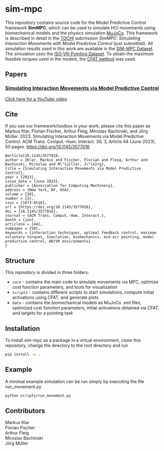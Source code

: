 # sim-mpc

This repository contains source code for the Model Predictive Control framework __SimMPC__, which can be used to simulate HCI movements using biomechanical models and the physics simulation [MuJoCo](https://mujoco.org/). This framework is described in detail in the [TOCHI](https://dl.acm.org/journal/tochi) submission *SimMPC: Simulating Interaction Movements with Model Predictive Control* (just submitted). All simulation results used in this work are available in the [SIM-MPC Dataset](https://zenodo.org/record/7304381). The simulation uses the [ISO-VR-Pointing Dataset](https://zenodo.org/record/7300062). To obtain the maximum feasible torques used in the models, the [CFAT method](https://github.com/fl0fischer/cfat) was used.

## Papers

### [Simulating Interaction Movements via Model Predictive Control](https://dl.acm.org/doi/10.1145/3577016)

[Click here for a YouTube video](https://youtu.be/6xbYUfsTvaY)

## Cite
If you use our framework/toolbox in your work, please cite this paper as
Markus Klar, Florian Fischer, Arthur Fleig, Miroslav Bachinski, and Jörg Müller. 2023. Simulating Interaction Movements via Model Predictive Control. ACM Trans. Comput.-Hum. Interact. 30, 3, Article 44 (June 2023), 50 pages. https://doi.org/10.1145/3577016
```
@article{10.1145/3577016,
author = {Klar, Markus and Fischer, Florian and Fleig, Arthur and Bachinski, Miroslav and M\"{u}ller, J\"{o}rg},
title = {Simulating Interaction Movements via Model Predictive Control},
year = {2023},
issue_date = {June 2023},
publisher = {Association for Computing Machinery},
address = {New York, NY, USA},
volume = {30},
number = {3},
issn = {1073-0516},
url = {https://doi.org/10.1145/3577016},
doi = {10.1145/3577016},
journal = {ACM Trans. Comput.-Hum. Interact.},
month = {jun},
articleno = {44},
numpages = {50},
keywords = {interaction techniques, optimal feedback control, maximum voluntary torques, Simulation, biomechanics, mid-air pointing, model predictive control, AR/VR environments}
}
```

  
## Structure
This repository is divided in three folders:
- $\texttt{core}$ - contains the main code to simulate movements via MPC, optimize cost function parameters, and tools for visualization 
- $\texttt{scripts}$ - contains different scripts to start simulations, compute initial activations using CFAT, and generate plots
- $\texttt{data}$ - contains the biomechanical models as MuJoCo .xml files, optimized cost function parameters, initial activations obtained via CFAT, and targets for a pointing task

## Installation
To install sim-mpc as a package in a virtual environment, clone this repository, change the directory to the root directory and run 
```bash
pip install -e .
```

## Example
A minimal example simulation can be run simply by executing the file run_movement.py
```bash
python scripts/run_movement.py
```

## Contributors
Markus Klar  
Florian Fischer  
Arthur Fleig  
Miroslav Bachinski  
Jörg Müller  

